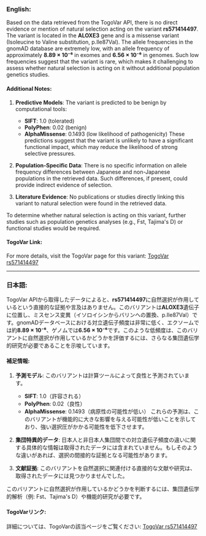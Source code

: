 ### English:
Based on the data retrieved from the TogoVar API, there is no direct evidence or mention of natural selection acting on the variant **rs571414497**. The variant is located in the **ALOXE3** gene and is a missense variant (Isoleucine to Valine substitution, p.Ile87Val). The allele frequencies in the gnomAD database are extremely low, with an allele frequency of approximately **8.89 × 10⁻⁶** in exomes and **6.56 × 10⁻⁶** in genomes. Such low frequencies suggest that the variant is rare, which makes it challenging to assess whether natural selection is acting on it without additional population genetics studies.

#### Additional Notes:
1. **Predictive Models**: The variant is predicted to be benign by computational tools:
   - **SIFT**: 1.0 (tolerated)
   - **PolyPhen**: 0.02 (benign)
   - **AlphaMissense**: 0.1493 (low likelihood of pathogenicity)
   These predictions suggest that the variant is unlikely to have a significant functional impact, which may reduce the likelihood of strong selective pressures.

2. **Population-Specific Data**: There is no specific information on allele frequency differences between Japanese and non-Japanese populations in the retrieved data. Such differences, if present, could provide indirect evidence of selection.

3. **Literature Evidence**: No publications or studies directly linking this variant to natural selection were found in the retrieved data.

To determine whether natural selection is acting on this variant, further studies such as population genetics analyses (e.g., Fst, Tajima's D) or functional studies would be required.

#### TogoVar Link:
For more details, visit the TogoVar page for this variant: [TogoVar rs571414497](https://togovar.org/variant/tgv397740557)

---

### 日本語:
TogoVar APIから取得したデータによると、**rs571414497**に自然選択が作用しているという直接的な証拠や言及はありません。このバリアントは**ALOXE3**遺伝子に位置し、ミスセンス変異（イソロイシンからバリンへの置換、p.Ile87Val）です。gnomADデータベースにおける対立遺伝子頻度は非常に低く、エクソームでは約**8.89 × 10⁻⁶**、ゲノムでは**6.56 × 10⁻⁶**です。このような低頻度は、このバリアントに自然選択が作用しているかどうかを評価するには、さらなる集団遺伝学的研究が必要であることを示唆しています。

#### 補足情報:
1. **予測モデル**: このバリアントは計算ツールによって良性と予測されています。
   - **SIFT**: 1.0（許容される）
   - **PolyPhen**: 0.02（良性）
   - **AlphaMissense**: 0.1493（病原性の可能性が低い）
   これらの予測は、このバリアントが機能的に大きな影響を与える可能性が低いことを示しており、強い選択圧がかかる可能性を低下させます。

2. **集団特異的データ**: 日本人と非日本人集団間での対立遺伝子頻度の違いに関する具体的な情報は取得されたデータには含まれていません。もしそのような違いがあれば、選択の間接的な証拠となる可能性があります。

3. **文献証拠**: このバリアントを自然選択に関連付ける直接的な文献や研究は、取得されたデータには見つかりませんでした。

このバリアントに自然選択が作用しているかどうかを判断するには、集団遺伝学的解析（例: Fst、Tajima's D）や機能的研究が必要です。

#### TogoVarリンク:
詳細については、TogoVarの該当ページをご覧ください: [TogoVar rs571414497](https://togovar.org/variant/tgv397740557)